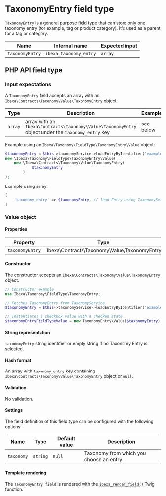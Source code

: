 # TaxonomyEntry field type

`TaxonomyEntry` is a general purpose field type that can store only one taxonomy entry (for example, tag or product category). 
It's used as a parent for a tag or category.

| Name           | Internal name         | Expected input |
|----------------|-----------------------|----------------|
| `TaxonomyEntry`| `ibexa_taxonomy_entry`| `array`|

## PHP API field type 

### Input expectations

A `TaxonomyEntry` field accepts an array with an `Ibexa\Contracts\Taxonomy\Value\TaxonomyEntry` object.

| Type     | Description | Example         |
|--------|-----------------|-----------------|
| `array` | array with an `Ibexa\Contracts\Taxonomy\Value\TaxonomyEntry` object under the `taxonomy_entry` key | see below |

Example using an `Ibexa\Taxonomy\FieldType\TaxonomyEntry\Value` object:
``` php
$taxonomyEntry = $this->taxonomyService->loadEntryByIdentifier('example_entry', 'tags');
new \Ibexa\Taxonomy\FieldType\TaxonomyEntry\Value(
    new \Ibexa\Contracts\Taxonomy\Value\TaxonomyEntry(
            $taxonomyEntry
        )
);
```
Example using array:
``` php
[
    'taxonomy_entry' => $taxonomyEntry, // load Entry using TaxonomyService
]
```

### Value object

#### Properties

|Property|Type|Description|
|--------|----|-----------|
|`taxonomyEntry`|`Ibexa\Contracts\Taxonomy\Value\TaxonomyEntry|null`|Stores selected taxonomy entry.|

#### Constructor

The constructor accepts an `Ibexa\Contracts\Taxonomy\Value\TaxonomyEntry` object.

``` php
// Constructor example
use Ibexa\Taxonomy\FieldType\TaxonomyEntry;

// Fetches TaxonomyEntry from TaxonomyService
$taxonomyEntry = $this->taxonomyService->loadEntryByIdentifier('example_entry', 'tags');
 
// Instantiates a checkbox value with a checked state
$taxonomyEntryFieldTypeValue = new TaxonomyEntry\Value($taxonomyEntry);
```
#### String representation

`taxonomyEntry` string identifier or empty string if no Taxonomy Entry is selected.

#### Hash format

An array with `taxonomy_entry` key containing `Ibexa\Contracts\Taxonomy\Value\TaxonomyEntry` object or `null`.

#### Validation

No validation.

#### Settings

The field definition of this field type can be configured with the following options:

|Name|Type|Default value|Description|
|------|------|------|------|
|`taxonomy`|`string`|`null`|Taxonomy from which you choose an entry.|

#### Template rendering

The `TaxonomyEntry field` is rendered with the [`ibexa_render_field()`](field_twig_functions.md#ibexa_render_field) Twig function.
